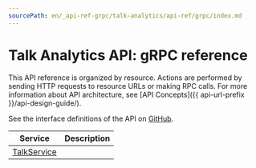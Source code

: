 ```yaml
---
sourcePath: en/_api-ref-grpc/talk-analytics/api-ref/grpc/index.md
---
```

# Talk Analytics API: gRPC reference
This API reference is organized by resource. Actions are performed by sending HTTP requests to resource URLs or making RPC calls. For more information about API architecture, see [API Concepts]({{ api-url-prefix }}/api-design-guide/).

See the interface definitions of the API on [GitHub](https://github.com/yandex-cloud/cloudapi).

Service | Description
--- | ---
[TalkService](./talk_service.md) | 
